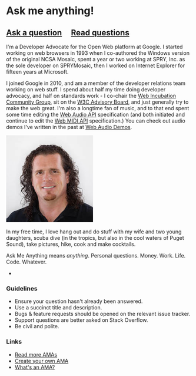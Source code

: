 # Ask me anything!

## [Ask a question](../../issues/new) &nbsp;&nbsp;&nbsp; [Read questions](../../issues?utf8=%E2%9C%93&q=is%3Aissue%20is%3Aclosed%20sort%3Aupdated-desc%20-label%3Ahidden)

I'm a Developer Advocate for the Open Web platform at Google.  I started working on web browsers in 1993 when I co-authored the Windows version of the original NCSA Mosaic, spent a year or two working at SPRY, Inc. as the sole developer on SPRYMosaic, then I worked on Internet Explorer for fifteen years at Microsoft.

I joined Google in 2010, and am a member of the developer relations team working on web stuff.  I spend about half my time doing developer advocacy, and half on standards work - I co-chair the [Web Incubation Community Group](https://wicg.io/), sit on the [W3C Advisory Board](https://www.w3.org/wiki/AB), and just generally try to make the web great.  I'm also a longtime fan of music, and to that end spent some time editing the [Web Audio API](https://webaudio.github.io/web-audio-api/) specification (and both initiated and continue to edit the [Web MIDI API](https://webaudio.github.io/web-midi-api/) specification.)  You can check out audio demos I've written in the past at [Web Audio Demos](https://webaudiodemos.appspot.com/).

![headshot](https://github.com/cwilso/ama/raw/master/headshot.jpg "hi there!")

In my free time, I love hang out and do stuff with my wife and two young daughters, scuba dive (in the tropics, but also in the cool waters of Puget Sound), take pictures, hike, cook and make cocktails.

Ask Me Anything means *anything*. Personal questions. Money. Work. Life. Code. Whatever.

-

### Guidelines

- Ensure your question hasn't already been answered.
- Use a succinct title and description.
- Bugs & feature requests should be opened on the relevant issue tracker.
- Support questions are better asked on Stack Overflow.
- Be civil and polite.

### Links

- [Read more AMAs](https://github.com/sindresorhus/amas)
- [Create your own AMA](https://github.com/sindresorhus/amas/blob/master/create-ama.md)
- [What's an AMA?](https://en.wikipedia.org/wiki/Reddit#IAmA_and_AMA)
